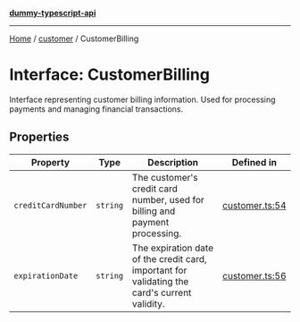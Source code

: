 [**dummy-typescript-api**](../../README.md)

***

[Home](../../README.md) / [customer](../README.md) / CustomerBilling

# Interface: CustomerBilling

Interface representing customer billing information.
Used for processing payments and managing financial transactions.

## Properties

| Property | Type | Description | Defined in |
| ------ | ------ | ------ | ------ |
| `creditCardNumber` | `string` | The customer's credit card number, used for billing and payment processing. | [customer.ts:54](https://github.com/typedoc2md/dummy-typescript-api/blob/main/src/customer.ts#L54) |
| `expirationDate` | `string` | The expiration date of the credit card, important for validating the card's current validity. | [customer.ts:56](https://github.com/typedoc2md/dummy-typescript-api/blob/main/src/customer.ts#L56) |
